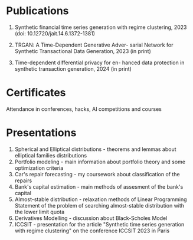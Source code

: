# Publications
1. Synthetic financial time series generation with regime clustering, 2023
  (doi: 10.12720/jait.14.6.1372-1381)

3. TRGAN: A Time-Dependent Generative Adver- sarial Network for Synthetic Transactional Data Generation, 2023 (in print)
4. Time-dependent differential privacy for en- hanced data protection in synthetic transaction generation, 2024 (in print)


# Certificates
Attendance in conferences, hacks, AI competitions and courses

# Presentations
1. Spherical and Elliptical distributions - theorems and lemmas about elliptical families distributions
2. Portfolio modeling - main information about portfolio theory and some optimization criteria
3. Car's repair forecasting - my coursework about classification of the repairs
4. Bank's capital estimation - main methods of assesment of the bank's capital
5. Almost-stable distribution - relaxation methods of Linear Programming Statement of the problem of searching almost-stable distribution with the lower limit quota
6. Derivatives Modelling - discussion about Black-Scholes Model
7. ICCSIT - presentation for the article "Synthetic time series generation with regime clustering" on the conference ICCSIT 2023 in Paris
